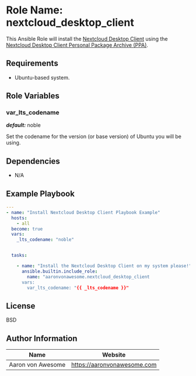 # Role Name: nextcloud_desktop_client

This Ansible Role will install the [Nextcloud Desktop Client](https://nextcloud.com/install/#desktop-files) using the [Nextcloud Desktop Client Personal Package Archive (PPA)](https://launchpad.net/~nextcloud-devs/+archive/ubuntu/client).

## Requirements

- Ubuntu-based system.

## Role Variables

### var_lts_codename

***default:*** noble

Set the codename for the version (or base version) of Ubuntu you will be using.

## Dependencies

- N/A

## Example Playbook

```yaml
---
- name: "Install Nextcloud Desktop Client Playbook Example"
  hosts:
    - all
  become: true
  vars:
    _lts_codename: "noble"


  tasks:

    - name: "Install the Nextcloud Desktop Client on my system please!"
      ansible.builtin.include_role:
        name: "aaronvonawesome.nextcloud_desktop_client
      vars:
        var_lts_codename: "{{ _lts_codename }}"
```

## License

BSD

## Author Information

| Name | Website |
| --  | -- |
| Aaron von Awesome | https://aaronvonawesome.com |
